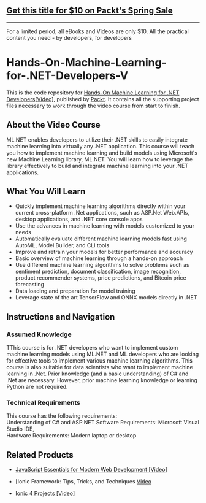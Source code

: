 ## [Get this title for $10 on Packt's Spring Sale](https://www.packt.com/V16058?utm_source=github&utm_medium=packt-github-repo&utm_campaign=spring_10_dollar_2022)
-----
For a limited period, all eBooks and Videos are only $10. All the practical content you need \- by developers, for developers

# Hands-On-Machine-Learning-for-.NET-Developers-V
This is the code repository for [Hands-On Machine Learning for .NET Developers[Video]](website), published by [Packt](https://www.packtpub.com/?utm_source=github). It contains all the supporting project files necessary to work through the video course from start to finish.



## About the Video Course
ML.NET enables developers to utilize their .NET skills to easily integrate machine learning into virtually any .NET application. This course will teach you how to implement machine learning and build models using Microsoft's new Machine Learning library, ML.NET. You will learn how to leverage the library effectively to build and integrate machine learning into your .NET applications.

<H2>What You Will Learn</H2>
<DIV class=book-info-will-learn-text>
<UL>
<LI>Quickly implement machine learning algorithms directly within your current cross-platform .Net applications, such as ASP.Net Web.APIs, desktop applications, and .NET core console apps
<LI>Use the advances in machine learning with models customized to your needs
<LI>Automatically evaluate different machine learning models fast using AutoML, Model Builder, and CLI tools
<LI>Improve and retrain your models for better performance and accuracy
<LI>Basic overview of machine learning through a hands-on approach
<LI>Use different machine learning algorithms to solve problems such as sentiment prediction, document classification, image recognition, product recommender systems, price predictions, and Bitcoin price forecasting
<LI>Data loading and preparation for model training
<LI>Leverage state of the art TensorFlow and ONNX models directly in .NET
</LI></UL></DIV>



## Instructions and Navigation
### Assumed Knowledge
TThis course is for .NET developers who want to implement custom machine learning models using ML.NET and ML developers who are looking for effective tools to implement various machine learning algorithms. This course is also suitable for data scientists who want to implement machine learning in .Net. Prior knowledge (and a basic understanding) of C# and .Net are necessary. However, prior machine learning knowledge or learning Python are not required.


### Technical Requirements
This course has the following requirements:<br/>
Understanding of C# and ASP.NET
Software Requirements: Microsoft Visual Studio IDE,  <br/>
Hardware Requirements: Modern laptop or desktop <br/> 








## Related Products
* [JavaScript Essentials for Modern Web Development [Video]](https://www.packtpub.com/web-development/javascript-essentials-for-modern-web-development-video)


* [Ionic Framework: Tips, Tricks, and Techniques [Video](https://www.packtpub.com/mobile/ionic-framework-tips-tricks-and-techniques-video)


* [Ionic 4 Projects [Video]](https://www.packtpub.com/mobile/ionic-4-projects-video)
